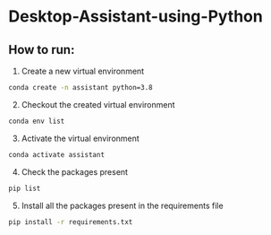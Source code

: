 # Desktop-Assistant-using-Python


## How to run:

1. Create a new virtual environment
```bash
conda create -n assistant python=3.8
```

2. Checkout the created virtual environment
```bash
conda env list

```

3. Activate the virtual environment
```bash
conda activate assistant

```

4. Check the packages present
```bash
pip list

```

5. Install all the packages present in the requirements file
```bash
pip install -r requirements.txt

```